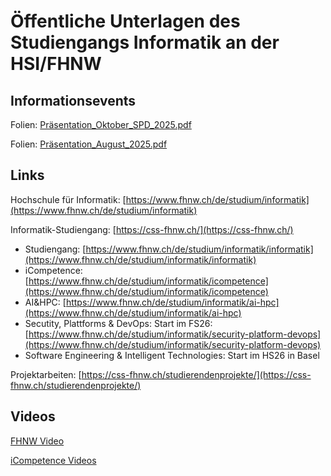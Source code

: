 # Öffentliche Unterlagen des Studiengangs Informatik an der HSI/FHNW

<!--- Published on: https://bscheuner.github.io/HSI_SGI/ --> 

## Informationsevents

Folien: [Präsentation_Oktober_SPD_2025.pdf](Files/Präsentation_Oktober_SPD_2025.pdf)

Folien: [Präsentation_August_2025.pdf](Files/Pr%C3%A4sentation_August_2025.pdf)

## Links

Hochschule für Informatik: [https://www.fhnw.ch/de/studium/informatik](https://www.fhnw.ch/de/studium/informatik)

Informatik-Studiengang: [https://css-fhnw.ch/](https://css-fhnw.ch/)

- Studiengang: [https://www.fhnw.ch/de/studium/informatik/informatik](https://www.fhnw.ch/de/studium/informatik/informatik)
- iCompetence: [https://www.fhnw.ch/de/studium/informatik/icompetence](https://www.fhnw.ch/de/studium/informatik/icompetence)
- AI&HPC: [https://www.fhnw.ch/de/studium/informatik/ai-hpc](https://www.fhnw.ch/de/studium/informatik/ai-hpc)
- Secutity, Plattforms & DevOps: Start im FS26: [https://www.fhnw.ch/de/studium/informatik/security-platform-devops](https://www.fhnw.ch/de/studium/informatik/security-platform-devops)
- Software Engineering & Intelligent Technologies: Start im HS26 in Basel
 
Projektarbeiten: [https://css-fhnw.ch/studierendenprojekte/](https://css-fhnw.ch/studierendenprojekte/)

## Videos

[FHNW Video](https://www.youtube.com/watch?v=DGA3gFw2ocI)

[iCompetence Videos](https://tube.switch.ch/channels/aZS6Osp61O)